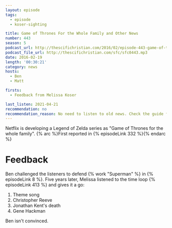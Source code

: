 ```yaml
---
layout: episode
tags:
  - episode
  - koser-sighting

title: Game of Thrones For the Whole Family and Other News
number: 443
season: 5
podcast_url: http://thescifichristian.com/2016/02/episode-443-game-of-thrones-for-the-whole-family-and-other-news/
podcast_file_url: http://thescifichristian.com/sfc/sfc0443.mp3
date: 2016-02-19
length: '00:30:21'
category: news
hosts:
  - Ben
  - Matt

firsts:
  - Feedback from Melissa Koser

last_listen: 2021-04-21
recommendation: no
recommendation_reason: No need to listen to old news. Check the guide for what's interesting in hindsight.
---
```


Netflix is developing a Legend of Zelda series as "Game of Thrones for the whole family".
{% arc %}First reported in {% episodeLink 332 %}{% endarc %}

# Feedback
Ben challenged the listeners to defend {% work "Superman" %} in {% episodeLink 8 %}. Five years later, Melissa listened to the time loop {% episodeLink 413 %} and gives it a go:

1. Theme song
2. Christopher Reeve
3. Jonathan Kent's death
4. Gene Hackman

Ben isn't convinced.